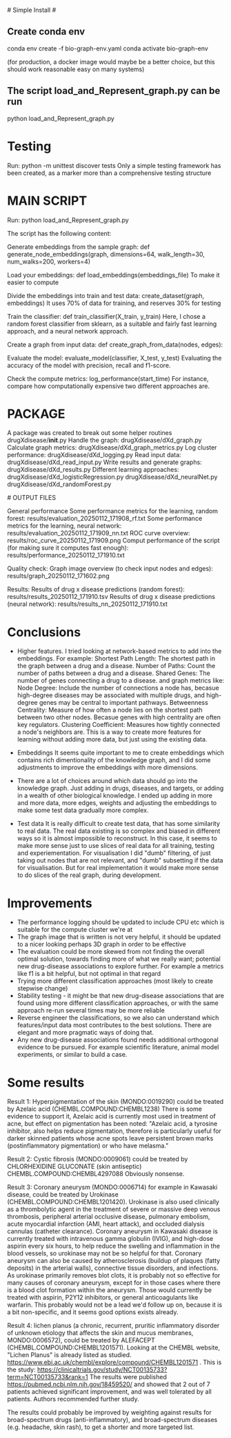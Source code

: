 
# Simple Install #

## Create conda env

conda env create -f bio-graph-env.yaml
conda activate bio-graph-env

(for production, a docker image would maybe be a better choice, but this should work reasonable easy on many systems)

## The script load_and_Represent_graph.py can be run 

python load_and_Represent_graph.py

# Testing #

Run:
python -m unittest discover tests
Only a simple testing framework has been created, as a marker more than a comprehensive testing structure


# MAIN SCRIPT 
Run: python load_and_Represent_graph.py 

The script has the following content:

Generate embeddings from the sample graph:  def generate_node_embeddings(graph, dimensions=64, walk_length=30, num_walks=200, workers=4)

Load your embeddings: def load_embeddings(embeddings_file)
To make it easier to compute

Divide the embeddings into train and test data: create_dataset(graph, embeddings)
It uses 70% of data for training, and reserves 30% for testing

Train the classifier: def train_classifier(X_train, y_train)
Here, I chose a random forest classifier from sklearn, as a suitable and fairly fast learning approach, and a neural network approach.

Create a graph from input data: def create_graph_from_data(nodes, edges):

Evaluate the model: evaluate_model(classifier, X_test, y_test)
Evaluating the accuracy of the model with precision, recall and f1-score.

Check the compute metrics: log_performance(start_time)
For instance, compare how computationally expensive two different approaches are.

# PACKAGE 
A package was created to break out some helper routines
drugXdisease/__init__.py
Handle the graph: drugXdisease/dXd_graph.py
Calculate graph metrics: drugXdisease/dXd_graph_metrics.py
Log cluster performance: drugXdisease/dXd_logging.py
Read input data: drugXdisease/dXd_read_input.py
Write results and generate graphs: drugXdisease/dXd_results.py
Different learning approaches:
drugXdisease/dXd_logisticRegression.py
drugXdisease/dXd_neuralNet.py
drugXdisease/dXd_randomForest.py

# OUTPUT FILES 

General performance
Some performance metrics for the learning, random forest: results/evaluation_20250112_171908_rf.txt 
Some performance metrics for the learning, neural network: results/evaluation_20250112_171909_nn.txt
ROC curve overview: results/roc_curve_20250112_171909.png
Comput performance of the script (for making sure it computes fast enough): results/performance_20250112_171910.txt

Quality check:
Graph image overview (to check input nodes and edges): results/graph_20250112_171602.png

Results:
Results of drug x disease predictions (random forest): results/results_20250112_171910.tsv
Results of drug x disease predictions (neural network): results/results_nn_20250112_171910.txt



# Conclusions  

- Higher features. I tried looking at network-based metrics to add into the embeddings. 
For example:
Shortest Path Length: The shortest path in the graph between a drug and a disease.
Number of Paths: Count the number of paths between a drug and a disease.
Shared Genes: The number of genes connecting a drug to a disease.
and graph metrics like:
Node Degree: Include the number of connections a node has, becasue high-degree diseases may be associated with multiple drugs,
and high-degree genes may be central to important pathways.
Betweenness Centrality: Measure of how often a node lies on the shortest path between two other nodes. Becasue genes with high centrality are often key regulators.
Clustering Coefficient: Measures how tightly connected a node's neighbors are.
This is a way to create more features for learning without adding more data, but just using the existing data.

- Embeddings
It seems quite important to me to create embeddings which contains rich dimentionality of the knowledge graph, 
and I did some adjustments to improve the embeddings with more dimensions.

- There are a lot of choices around which data should go into the knowledge graph. 
Just adding in drugs, diseases, and targets, or adding in a wealth of other biological knowledge.
I ended up adding in more and more data, more edges, weights and adjusting the embeddings to make some test
data gradually more complex.  

- Test data
It is really difficult to create test data, that has some similarity to real data. The real data existing is so
 complex and biased in different ways so it is almost impossible to reconstruct. In this case, it seems to make
 more sense just to use slices of real data for all training, testing and experiementation.
 For visualisation I did "dumb" filtering, of just taking out nodes that are not relevant, and "dumb" subsetting 
 if the data for visualisation. But for real implementation it would make more sense to do slices of the real graph, 
 during development.


# Improvements

- The performance logging should be updated to include CPU etc which is suitable for the compute cluster we're at
- The graph image that is written is not very helpful, it should be updated to a nicer looking perhaps
 3D graph in order to be effective
- The evaluation could be more skewed from not finding the overall optimal solution, towards finding more
of what we really want; potential new drug-disease associations to explore further. For example a metrics like f1 
is a bit helpful, but not optimal in that regard
- Trying more different classification approaches (most likely to create stepwise change)
- Stability testing - it might be that new drug-disease associations that are found using more different classification
approaches, or with the same approach re-run several times may be more reliable 
- Reverse engineer the classifications, so we also can understand which features/input data most contributes to the 
best solutions. There are elegant and more pragmatic ways of doing that.
- Any new drug-disease associations found needs additional orthogonal evidence to be pursued. For example scientific literature, 
animal model experiments, or similar to build a case.



# Some results

Result 1: 
Hyperpigmentation of the skin (MONDO:0019290) could be treated by Azelaic acid (CHEMBL.COMPOUND:CHEMBL1238)
There is some evidence to support it, Azelaic acid is currently most used in treatment of acne, but effect on pigmentation
has been noted: "Azelaic acid, a tyrosine inhibitor, also helps reduce pigmentation, therefore is particularly 
useful for darker skinned patients whose acne spots leave persistent brown marks 
(postinflammatory pigmentation) or who have melasma."

Result 2:
Cystic fibrosis (MONDO:0009061) could be treated by CHLORHEXIDINE GLUCONATE (skin antiseptic) CHEMBL.COMPOUND:CHEMBL4297088
Obviously nonsense.

Result 3:
Coronary aneurysm (MONDO:0006714) for example in Kawasaki disease, could be treated by Urokinase (CHEMBL.COMPOUND:CHEMBL1201420).
Urokinase is also used clinically as a thrombolytic agent in the treatment of severe or massive deep venous thrombosis, 
peripheral arterial occlusive disease, pulmonary embolism, acute myocardial infarction (AMI, heart attack), and occluded dialysis cannulas (catheter clearance).
Coronary aneurysm in Kawasaki disease is currently treated with intravenous gamma globulin (IVIG), and high-dose aspirin every six hours, to help reduce the 
swelling and inflammation in the blood vessels, so urokinase may not be so helpful for that. Coronary aneurysm can also be caused by atherosclerosis
(buildup of plaques (fatty deposits) in the arterial walls), connective tissue disorders, and infections.
As urokinase primarily removes blot clots, it is probably not so effective for many causes of coronary aneurysm, except for in those cases where there is a 
blood clot formation within the aneurysm. Those would currently be treated with aspirin, P2Y12 inhibitors, or general anticoagulants like warfarin.
This probably would not be a lead we'd follow up on, because it is a bit non-specific, and it seems good options exists already.     

Result 4:
lichen planus (a chronic, recurrent, pruritic inflammatory disorder of unknown etiology that affects the skin and mucus membranes, MONDO:0006572), 
could be treated by ALEFACEPT (CHEMBL.COMPOUND:CHEMBL1201571). Looking at the CHEMBL website, "Lichen Planus" is already listed as studied.
https://www.ebi.ac.uk/chembl/explore/compound/CHEMBL1201571 . This is the study: https://clinicaltrials.gov/study/NCT00135733?term=NCT00135733&rank=1 
The results were published https://pubmed.ncbi.nlm.nih.gov/18459520/ and showed that 2 out of 7 patients achieved significant improvement, and was well 
tolerated by all patients. Authors recommended further study.

The results could probably be improved by weighting against results for broad-spectrum drugs (anti-inflammatory), 
and broad-spectrum diseases (e.g. headache, skin rash), to get a shorter and more targeted list.


